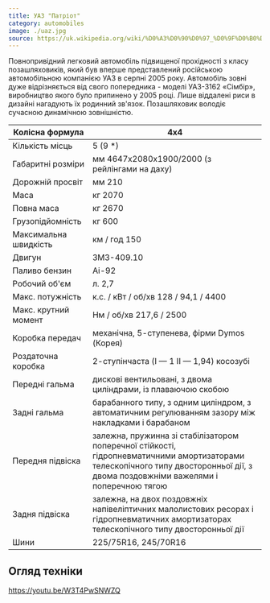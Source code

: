 ```yaml
---
title: УАЗ "Патріот"
category: automobiles
image: ./uaz.jpg
source: https://uk.wikipedia.org/wiki/%D0%A3%D0%90%D0%97_%D0%9F%D0%B0%D1%82%D1%80%D1%96%D0%BE%D1%82#%D0%9D%D0%B0_%D0%BE%D0%B7%D0%B1%D1%80%D0%BE%D1%94%D0%BD%D0%BD%D1%96
---
```


Повнопривідний легковий автомобіль підвищеної прохідності з класу позашляховиків, який був вперше представлений російською автомобільною компанією УАЗ в серпні 2005 року. Автомобіль зовні дуже відрізняється від свого попередника - моделі УАЗ-3162 «Сімбір», виробництво якого було припинено у 2005 році. Лише віддалені риси в дизайні нагадують їх родинний зв'язок. Позашляховик володіє сучасною динамічною зовнішністю.

| Колісна формула       | 4x4                                                                                                                                                                                |
| --------------------- | ---------------------------------------------------------------------------------------------------------------------------------------------------------------------------------- |
| Кількість місць       | 5 (9 \*)                                                                                                                                                                           |
| Габаритні розміри     | мм 4647x2080x1900/2000 (з рейлінгами на даху)                                                                                                                                      |
| Дорожній просвіт      | мм 210                                                                                                                                                                             |
| Маса                  | кг 2070                                                                                                                                                                            |
| Повна маса            | кг 2670                                                                                                                                                                            |
| Грузопідйомність      | кг 600                                                                                                                                                                             |
| Максимальна швидкість | км / год 150                                                                                                                                                                       |
| Двигун                | ЗМЗ-409.10                                                                                                                                                                         |
| Паливо бензин         | Аі-92                                                                                                                                                                              |
| Робочий об'єм         | л. 2,7                                                                                                                                                                             |
| Макс. потужність      | к.с. / кВт / об/хв 128 / 94,1 / 4400                                                                                                                                               |
| Макс. крутний момент  | Нм / об/хв 217,6 / 2500                                                                                                                                                            |
| Коробка передач       | механічна, 5-ступенева, фірми Dymos (Корея)                                                                                                                                        |
| Роздаточна коробка    | 2-ступінчаста (I — 1 II — 1,94) косозубі                                                                                                                                           |
| Передні гальма        | дискові вентильовані, з двома циліндрами, із плаваючою скобою                                                                                                                      |
| Задні гальма          | барабанного типу, з одним циліндром, з автоматичним регулюванням зазору між накладками і барабаном                                                                                 |
| Передня підвіска      | залежна, пружинна зі стабілізатором поперечної стійкості, гідропневматичними амортизаторами телескопічного типу двосторонньої дії, з двома поздовжніми важелями і поперечною тягою |
| Задня підвіска        | залежна, на двох поздовжніх напівеліптичних малолистових ресорах і гідропневматичних амортизаторах телескопічного типу двосторонньої дії                                           |
| Шини                  | 225/75R16, 245/70R16                                                                                                                                                               |

## Огляд техніки

https://youtu.be/W3T4PwSNWZQ
